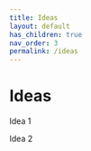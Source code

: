```yaml
---
title: Ideas
layout: default
has_children: true
nav_order: 3
permalink: /ideas
---
```


# Ideas

Idea 1

Idea 2
